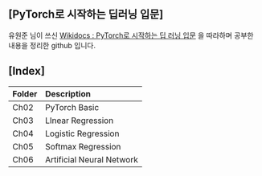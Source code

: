 ## [PyTorch로 시작하는 딥러닝 입문]

유원준 님이 쓰신 [Wikidocs : PyTorch로 시작하는 딥 러닝 입문](https://wikidocs.net/52460) 을 따라하며 공부한 내용을 정리한 github 입니다.



## [Index]
| Folder | Description |
|:-- |:-- |
| Ch02 | PyTorch Basic |
| Ch03 | LInear Regression |
| Ch04 | Logistic Regression |
| Ch05 | Softmax Regression |
| Ch06 | Artificial Neural Network |

